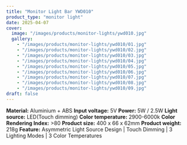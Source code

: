 ```yaml
---
title: "Monitor Light Bar YWD010"
product_type: "monitor light"
date: 2025-04-07
cover:
  image: "/images/products/monitor-lights/ywd010.jpg"
  gallery:
    - "/images/products/monitor-lights/ywd010/01.jpg"
    - "/images/products/monitor-lights/ywd010/02.jpg"
    - "/images/products/monitor-lights/ywd010/03.jpg"
    - "/images/products/monitor-lights/ywd010/04.jpg"
    - "/images/products/monitor-lights/ywd010/05.jpg"
    - "/images/products/monitor-lights/ywd010/06.jpg"
    - "/images/products/monitor-lights/ywd010/07.jpg"
    - "/images/products/monitor-lights/ywd010/08.jpg"
    - "/images/products/monitor-lights/ywd010/09.jpg"
draft: false
---
```

**Material:** Aluminium + ABS
**Input voltage:** 5V
**Power:** 5W / 2.5W
**Light source:** LED(Touch dimming)
**Color temperature:** 2900-6000k
**Color Rendering Index:** >80
**Product size:** 400 x 66 x 62mm
**Product weight:** 218g
**Feature:** Asymmetric Light Source Design | Touch Dimming | 3 Lighting Modes | 3 Color Temperatures
